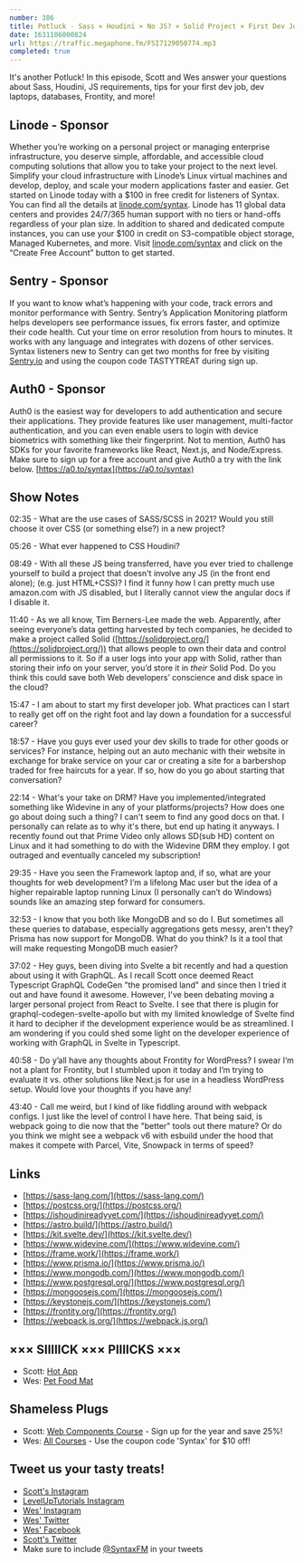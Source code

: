 ```yaml
---
number: 386
title: Potluck - Sass × Houdini × No JS? × Solid Project × First Dev Job Tips × Bartering × DRM × Dev Laptops × Databases × Frontity × More!
date: 1631106000824
url: https://traffic.megaphone.fm/FSI7129050774.mp3
completed: true
---
```


It's another Potluck! In this episode, Scott and Wes answer your questions about Sass, Houdini, JS requirements, tips for your first dev job, dev laptops, databases, Frontity, and more!

## Linode - Sponsor
Whether you’re working on a personal project or managing enterprise infrastructure, you deserve simple, affordable, and accessible cloud computing solutions that allow you to take your project to the next level. Simplify your cloud infrastructure with Linode’s Linux virtual machines and develop, deploy, and scale your modern applications faster and easier. Get started on Linode today with a $100 in free credit for listeners of Syntax. You can find all the details at [linode.com/syntax](https://linode.com/syntax). Linode has 11 global data centers and provides 24/7/365 human support with no tiers or hand-offs regardless of your plan size. In addition to shared and dedicated compute instances, you can use your $100 in credit on S3-compatible object storage, Managed Kubernetes, and more. Visit [linode.com/syntax](https://linode.com/syntax) and click on the “Create Free Account” button to get started.

## Sentry - Sponsor
If you want to know what’s happening with your code, track errors and monitor performance with Sentry. Sentry’s Application Monitoring platform helps developers see performance issues, fix errors faster, and optimize their code health. Cut your time on error resolution from hours to minutes. It works with any language and integrates with dozens of other services. Syntax listeners new to Sentry can get two months for  free by visiting [Sentry.io](https://sentry.io) and using the coupon code TASTYTREAT during sign up.

## Auth0 - Sponsor
Auth0 is the easiest way for developers to add authentication and secure their applications. They provide features like user management, multi-factor authentication, and you can even enable users to login with device biometrics with something like their fingerprint. Not to mention, Auth0 has SDKs for your favorite frameworks like React, Next.js, and Node/Express. Make sure to sign up for a free account and give Auth0 a try with the link below. [https://a0.to/syntax](https://a0.to/syntax)

## Show Notes
02:35 - What are the use cases of SASS/SCSS in 2021? Would you still choose it over CSS (or something else?) in a new project?

05:26 - What ever happened to CSS Houdini?

08:49 - With all these JS being transferred, have you ever tried to challenge yourself to build a project that doesn't involve any JS (in the front end alone); (e.g. just HTML+CSS)? I find it funny how I can pretty much use amazon.com with JS disabled, but I literally cannot view the angular docs if I disable it.

11:40 - As we all know, Tim Berners-Lee made the web. Apparently, after seeing everyone’s data getting harvested by tech companies, he decided to make a project called Solid ([https://solidproject.org/](https://solidproject.org/)) that allows people to own their data and control all permissions to it. So if a user logs into your app with Solid, rather than storing their info on your server, you’d store it in *their* Solid Pod. Do you think this could save both Web developers’ conscience and disk space in the cloud?	

15:47 - I am about to start my first developer job. What practices can I start to really get off on the right foot and lay down a foundation for a successful career?

18:57 - Have you guys ever used your dev skills to trade for other goods or services? For instance, helping out an auto mechanic with their website in exchange for brake service on your car or creating a site for a barbershop traded for free haircuts for a year. If so, how do you go about starting that conversation?

22:14 - What's your take on DRM? Have you implemented/integrated something like Widevine in any of your platforms/projects? How does one go about doing such a thing? I can't seem to find any good docs on that. I personally can relate as to why it's there, but end up hating it anyways. I recently found out that Prime Video only allows SD(sub HD) content on Linux and it had something to do with the Widevine DRM they employ. I got outraged and eventually canceled my subscription!

29:35 - Have you seen the Framework laptop and, if so, what are your thoughts for web development? I’m a lifelong Mac user but the idea of a higher repairable laptop running Linux (I personally can’t do Windows) sounds like an amazing step forward for consumers.

32:53 - I know that you both like MongoDB and so do I. But sometimes all these queries to database, especially aggregations gets messy, aren't they? Prisma has now support for MongoDB. What do you think? Is it a tool that will make requesting MongoDB much easier?

37:02 - Hey guys, been diving into Svelte a bit recently and had a question about using it with GraphQL. As I recall Scott once deemed React Typescript GraphQL CodeGen "the promised land" and since then I tried it out and have found it awesome. However, I've been debating moving a larger personal project from React to Svelte. I see that there is plugin for graphql-codegen-svelte-apollo but with my limited knowledge of Svelte find it hard to decipher if the development experience would be as streamlined. I am wondering if you could shed some light on the developer experience of working with GraphQL in Svelte in Typescript.

40:58 - Do y’all have any thoughts about Frontity for WordPress? I swear I’m not a plant for Frontity, but I stumbled upon it today and I’m trying to evaluate it vs. other solutions like Next.js for use in a headless WordPress setup. Would love your thoughts if you have any!	

43:40 - Call me weird, but I kind of like fiddling around with webpack configs. I just like the level of control I have here. That being said, is webpack going to die now that the "better" tools out there mature? Or do you think we might see a webpack v6 with esbuild under the hood that makes it compete with Parcel, Vite, Snowpack in terms of speed?

## Links
* [https://sass-lang.com/](https://sass-lang.com/)
* [https://postcss.org/](https://postcss.org/)
* [https://ishoudinireadyyet.com/](https://ishoudinireadyyet.com/)
* [https://astro.build/](https://astro.build/)
* [https://kit.svelte.dev/](https://kit.svelte.dev/)
* [https://www.widevine.com/](https://www.widevine.com/)
* [https://frame.work/](https://frame.work/)
* [https://www.prisma.io/](https://www.prisma.io/)
* [https://www.mongodb.com/](https://www.mongodb.com/)
* [https://www.postgresql.org/](https://www.postgresql.org/)
* [https://mongoosejs.com/](https://mongoosejs.com/)
* [https://keystonejs.com/](https://keystonejs.com/)
* [https://frontity.org/](https://frontity.org/)
* [https://webpack.js.org/](https://webpack.js.org/)

## ××× SIIIIICK ××× PIIIICKS ×××
* Scott: [Hot App](https://github.com/macmade/Hot)
* Wes: [Pet Food Mat](https://amzn.to/3ljDQdr)

## Shameless Plugs
* Scott: [Web Components Course](https://www.leveluptutorials.com/pro) - Sign up for the year and save 25%!
* Wes: [All Courses](https://wesbos.com/courses/) - Use the coupon code 'Syntax' for $10 off!

## Tweet us your tasty treats!
* [Scott's Instagram](https://www.instagram.com/stolinski/)
* [LevelUpTutorials Instagram](https://www.instagram.com/LevelUpTutorials/)
* [Wes' Instagram](https://www.instagram.com/wesbos/)
* [Wes' Twitter](https://twitter.com/wesbos)
* [Wes' Facebook](https://www.facebook.com/wesbos.developer)
* [Scott's Twitter](https://twitter.com/stolinski)
* Make sure to include [@SyntaxFM](https://twitter.com/SyntaxFM) in your tweets